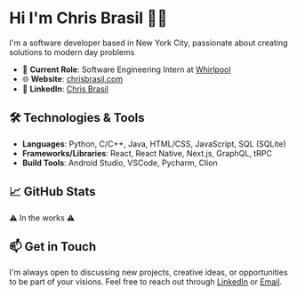 # Hi I'm Chris Brasil 🤙🏽

I'm a software developer based in New York City, passionate about creating solutions to modern day problems

- 🔭 **Current Role**: Software Engineering Intern at [Whirlpool](https://www.whirlpoolcorp.com/)
- 🌐 **Website**: [chrisbrasil.com](https://sites.google.com/nyu.edu/chrisbrasil/home)
- 💼 **LinkedIn**: [Chris Brasil](https://www.linkedin.com/in/chris-brasil/)

## 🛠️ Technologies & Tools

- **Languages**: Python, C/C++, Java, HTML/CSS, JavaScript, SQL (SQLite)
- **Frameworks/Libraries**: React, React Native, Next.js, GraphQL, tRPC
- **Build Tools**: Android Studio, VSCode, Pycharm, Clion

## 📈 GitHub Stats

⚠️ In the works ⚠️

## 📫 Get in Touch

I'm always open to discussing new projects, creative ideas, or opportunities to be part of your visions. Feel free to reach out through [LinkedIn](https://www.linkedin.com/in/chris-brasil/) or [Email](christopherdbrasil@gmail.com).

